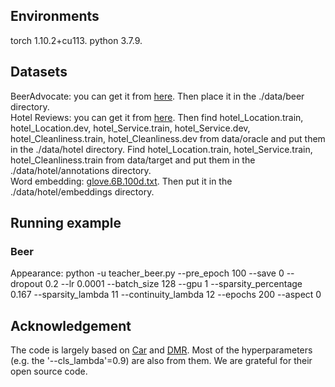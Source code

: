 
## Environments
torch 1.10.2+cu113. python 3.7.9.
## Datasets
BeerAdvocate: you can get it from [here](http://people.csail.mit.edu/taolei/beer/). Then place it in the ./data/beer directory.  
Hotel Reviews: you can get it from [here](https://people.csail.mit.edu/yujia/files/r2a/data.zip). 
Then  find hotel_Location.train, hotel_Location.dev, hotel_Service.train, hotel_Service.dev, hotel_Cleanliness.train, hotel_Cleanliness.dev from data/oracle and put them in the ./data/hotel directory. 
Find hotel_Location.train, hotel_Service.train, hotel_Cleanliness.train from data/target and put them in the ./data/hotel/annotations directory.  
Word embedding: [glove.6B.100d.txt](https://nlp.stanford.edu/projects/glove/). Then put it in the ./data/hotel/embeddings directory.

## Running example
### Beer
Appearance: python -u teacher_beer.py --pre_epoch 100 --save 0 --dropout 0.2 --lr 0.0001 --batch_size 128 --gpu 1 --sparsity_percentage 0.167 --sparsity_lambda 11 --continuity_lambda 12 --epochs 200 --aspect 0





## Acknowledgement

The code is largely based on [Car](https://github.com/code-terminator/classwise_rationale) and [DMR](https://github.com/kochsnow/distribution-matching-rationality). Most of the hyperparameters (e.g. the '--cls_lambda'=0.9) are also from them. We are grateful for their open source code.





